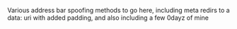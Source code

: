 Various address bar spoofing methods to go here, including meta redirs to a data: uri with added padding, and also including a few 0dayz of mine
